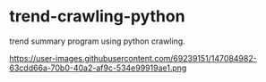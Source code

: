 # trend-crawling-python
trend summary program using python crawling. 

https://user-images.githubusercontent.com/69239151/147084982-63cdd66a-70b0-40a2-af9c-534e99919ae1.png
